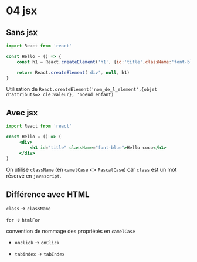# 04 jsx

## Sans jsx

```js
import React from 'react'

const Hello = () => {
    const h1 = React.createElement('h1', {id:'title',className:'font-blue'}, 'hello kiki')

    return React.createElement('div', null, h1)
}
```

Utilisation de `React.createElement('nom_de_l_element',{objet d'attributs=> cle:valeur}, 'noeud enfant)`

## Avec jsx

```jsx
import React from 'react'

const Hello = () => (
     <div>
         <h1 id="title" className="font-blue">Hello coco</h1>
     </div>
)
```

On utilise `className` (en `camelCase` <> `PascalCase`) car `class` est un mot réservé en `javascript`.

## Différence avec HTML

`class` -> `className`

`for` -> `htmlFor`

convention de nommage des propriétés en `camelCase`

- `onclick` -> `onClick`

- `tabindex` -> `tabIndex`

